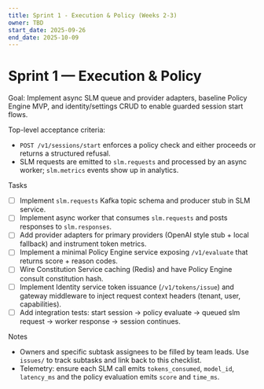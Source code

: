 ```yaml
---
title: Sprint 1 - Execution & Policy (Weeks 2-3)
owner: TBD
start_date: 2025-09-26
end_date: 2025-10-09
---
```


# Sprint 1 — Execution & Policy

Goal: Implement async SLM queue and provider adapters, baseline Policy Engine MVP, and identity/settings CRUD to enable guarded session start flows.

Top-level acceptance criteria:
- `POST /v1/sessions/start` enforces a policy check and either proceeds or returns a structured refusal.
- SLM requests are emitted to `slm.requests` and processed by an async worker; `slm.metrics` events show up in analytics.

Tasks
- [ ] Implement `slm.requests` Kafka topic schema and producer stub in SLM service.
- [ ] Implement async worker that consumes `slm.requests` and posts responses to `slm.responses`.
- [ ] Add provider adapters for primary providers (OpenAI style stub + local fallback) and instrument token metrics.
- [ ] Implement a minimal Policy Engine service exposing `/v1/evaluate` that returns score + reason codes.
- [ ] Wire Constitution Service caching (Redis) and have Policy Engine consult constitution hash.
- [ ] Implement Identity service token issuance (`/v1/tokens/issue`) and gateway middleware to inject request context headers (tenant, user, capabilities).
- [ ] Add integration tests: start session -> policy evaluate -> queued slm request -> worker response -> session continues.

Notes
- Owners and specific subtask assignees to be filled by team leads. Use `issues/` to track subtasks and link back to this checklist.
- Telemetry: ensure each SLM call emits `tokens_consumed`, `model_id`, `latency_ms` and the policy evaluation emits `score` and `time_ms`.
